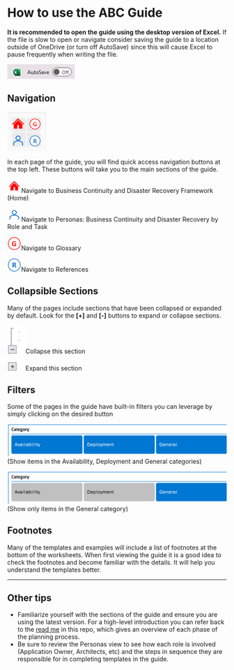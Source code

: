 # How to use the ABC Guide

**It is recommended to open the guide using the desktop version of Excel.** If the file is slow to open or navigate consider saving the guide to a location outside of OneDrive (or turn off AutoSave) since this will cause Excel to pause frequently when writing the file.

![Turn off AutoSave](media/autosave.png)

## Navigation

<img src="media/navigation-buttons.png" alt="Navigation Buttons" width="90"/>

In each page of the guide, you will find quick access navigation buttons at the top left. These buttons will take you to the main sections of the guide.

<img src="media/home-button.png" alt="Home Button" width="32"/>Navigate to Business Continuity and Disaster Recovery Framework (Home)

<img src="media/personas-button.png" alt="Personas Button" width="32"/>Navigate to Personas: Business Continuity and Disaster Recovery by Role and Task

<img src="media/glossary-button.png" alt="Glossary Button" width="32"/>Navigate to Glossary

<img src="media/references-button.png" alt="References Button" width="32"/>Navigate to References

## Collapsible Sections
Many of the pages include sections that have been collapsed or expanded by default. Look for the **[+]** and **[-]** buttons to expand or collapse sections.

![Collapse Button](media/collapse-button.png)Collapse this section

![Expand Button](media/expand-button.png)Expand this section

## Filters
Some of the pages in the guide have built-in filters you can leverage by simply clicking on the desired button 

![Category Filter On](media/category-filter-on.png)<br>
(Show items in the Availability, Deployment and General categories)

![Category Filter Off](media/category-filter-off.png)<br>
(Show only items in the General category)

## Footnotes

Many of the templates and examples will include a list of footnotes at the bottom of the worksheets. When first viewing the guide it is a good idea to check the footnotes and become familiar with the details. It will help you understand the templates better.

---

## Other tips

- Familiarize yourself with the sections of the guide and ensure you are using the latest version. For a high-level introduction you can refer back to the [read me](README.md) in this repo, which gives an overview of each phase of the planning process.
- Be sure to review the Personas view to see how each role is involved (Application Owner, Architects, etc) and the steps in sequence they are responsible for in completing templates in the guide.

